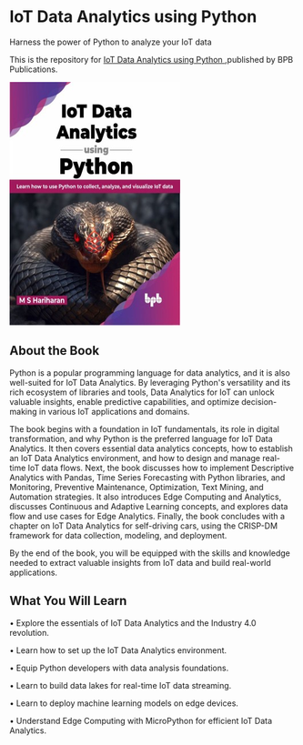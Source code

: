 # IoT Data Analytics using Python

Harness the power of Python to analyze your IoT data

This is the repository for [IoT Data Analytics using Python
](https://bpbonline.com/products/iot-data-analytics-using-python),published by BPB Publications.

<img src="9789355515759.jpg">

## About the Book
Python is a popular programming language for data analytics, and it is also well-suited for IoT Data Analytics. By leveraging Python's versatility and its rich ecosystem of libraries and tools, Data Analytics for IoT can unlock valuable insights, enable predictive capabilities, and optimize decision-making in various IoT applications and domains.

The book begins with a foundation in IoT fundamentals, its role in digital transformation, and why Python is the preferred language for IoT Data Analytics. It then covers essential data analytics concepts, how to establish an IoT Data Analytics environment, and how to design and manage real-time IoT data flows. Next, the book discusses how to implement Descriptive Analytics with Pandas, Time Series Forecasting with Python libraries, and Monitoring, Preventive Maintenance, Optimization, Text Mining, and Automation strategies. It also introduces Edge Computing and Analytics, discusses Continuous and Adaptive Learning concepts, and explores data flow and use cases for Edge Analytics. Finally, the book concludes with a chapter on IoT Data Analytics for self-driving cars, using the CRISP-DM framework for data collection, modeling, and deployment.

By the end of the book, you will be equipped with the skills and knowledge needed to extract valuable insights from IoT data and build real-world applications.

## What You Will Learn
•  Explore the essentials of IoT Data Analytics and the Industry 4.0 revolution.

•  Learn how to set up the IoT Data Analytics environment.

•  Equip Python developers with data analysis foundations.

•  Learn to build data lakes for real-time IoT data streaming.

•  Learn to deploy machine learning models on edge devices.

•  Understand Edge Computing with MicroPython for efficient IoT Data Analytics.
